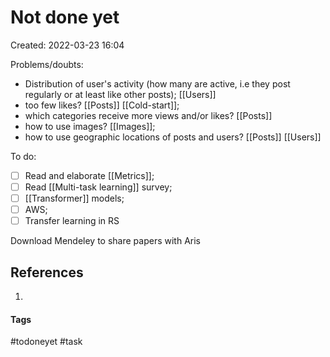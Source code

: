 # Not done yet
Created: 2022-03-23 16:04

Problems/doubts:
- Distribution of user's activity (how many are active, i.e they post regularly or at least like other posts); [[Users]]
- too few likes? [[Posts]] [[Cold-start]];
- which categories receive more views  and/or likes? [[Posts]]
- how to use images? [[Images]];
- how to use geographic locations of posts and users? [[Posts]]  [[Users]]

To do:
- [ ] Read and elaborate [[Metrics]]; 
- [ ] Read [[Multi-task learning]] survey;
- [ ] [[Transformer]] models;
- [ ] AWS;
- [ ] Transfer learning in RS

Download Mendeley to share papers with Aris
## References
1. 


#### Tags
#todoneyet #task
